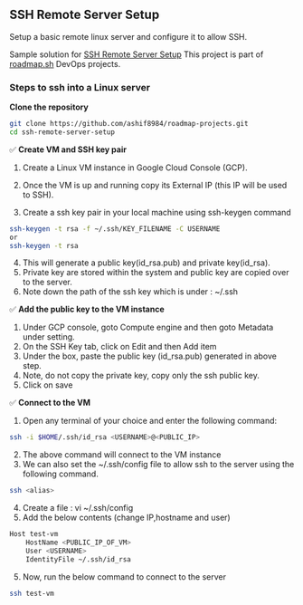 


## SSH Remote Server Setup
Setup a basic remote linux server and configure it to allow SSH.


Sample solution for [SSH Remote Server Setup](https://roadmap.sh/projects/ssh-remote-server-setup)
This project is part of [roadmap.sh](https://roadmap.sh/projects) DevOps projects.


### Steps to ssh into a Linux server

**Clone the repository**

```sh
git clone https://github.com/ashif8984/roadmap-projects.git
cd ssh-remote-server-setup
```


✅ **Create VM and SSH key pair**
1. Create a Linux VM instance in Google Cloud Console (GCP).
2. Once the VM is up and running copy its External IP (this IP will be used to SSH).

3. Create a ssh key pair in your local machine using ssh-keygen command

```sh
ssh-keygen -t rsa -f ~/.ssh/KEY_FILENAME -C USERNAME
or 
ssh-keygen -t rsa
```
4. This will generate a public key(id_rsa.pub) and private key(id_rsa).
5. Private key are stored within the system and public key are copied over to the server.
6. Note down the path of the ssh key which is under : ~/.ssh


✅ **Add the public key to the VM instance**

1. Under GCP console, goto Compute engine and then goto Metadata under setting.
2. On the SSH Key tab, click on Edit and then Add item
3. Under the box, paste the public key (id_rsa.pub) generated in above step.
4. Note, do not copy the private key, copy only the ssh public key.
5. Click on save


✅ **Connect to the VM**

1. Open any terminal of your choice and enter the following command:

```sh
ssh -i $HOME/.ssh/id_rsa <USERNAME>@<PUBLIC_IP>

```
2. The above command will connect to the VM instance
3. We can also set the ~/.ssh/config file to allow ssh to the server using the following command.

```sh
ssh <alias>
```

4. Create a file : vi ~/.ssh/config
7. Add the below contents (change IP,hostname and user)

```sh                                                                                                           
Host test-vm
    HostName <PUBLIC_IP_OF_VM>
    User <USERNAME>
    IdentityFile ~/.ssh/id_rsa
```
5. Now, run the below command to connect to the server

```sh                                                                                                           
ssh test-vm
```

